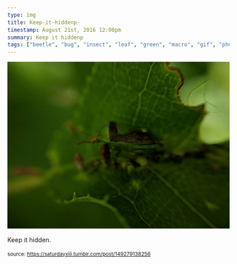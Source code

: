 ```yaml
---
type: img
title: Keep-it-hiddenp-
timestamp: August 21st, 2016 12:00pm
summary: Keep it hiddenp 
tags: ["beetle", "bug", "insect", "leaf", "green", "macro", "gif", "photography"]
---
```

<img src="../media/149279138256.gif"/>
                                                                                          
Keep it hidden.
 
                                    
                
                
                
                
                                
<small>source: https://saturdayxiii.tumblr.com/post/149279138256</small>